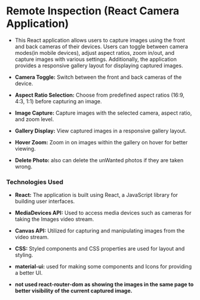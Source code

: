 # Remote Inspection (React Camera Application)

- This React application allows users to capture images using the front and back cameras of their devices. Users can toggle between camera modes(in mobile devices), adjust aspect ratios, zoom in/out, and capture images with various settings. Additionally, the application provides a responsive gallery layout for displaying captured images.

- **Camera Toggle:** Switch between the front and back cameras of the device.
- **Aspect Ratio Selection:** Choose from predefined aspect ratios (16:9, 4:3, 1:1) before capturing an image.

- **Image Capture:** Capture images with the selected camera, aspect ratio, and zoom level.
- **Gallery Display:** View captured images in a responsive gallery layout.
- **Hover Zoom:** Zoom in on images within the gallery on hover for better viewing.
- **Delete Photo:** also can delete the unWanted photos if they are taken wrong.

### Technologies Used

- **React:** The application is built using React, a JavaScript library for building user interfaces.
- **MediaDevices API:** Used to access media devices such as cameras for taking the Images video stream.
- **Canvas API:** Utilized for capturing and manipulating images from the video stream.
- **CSS:** Styled components and CSS properties are used for layout and styling.

- **material-ui:** used for making some components and Icons for providing a better UI.

- **not used react-router-dom as showing the images in the same page to better visibility of the current captured image.**
